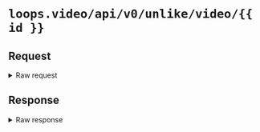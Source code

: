 # `loops.video/api/v0/unlike/video/{{ id }}`

## Request

<details>
<summary>Raw request</summary>
<pre>
POST https://loops.video/api/v0/unlike/video/80265224652984320 HTTP/2.0
accept: application/json
content-type: application/json
accept-encoding: gzip, deflate, br
content-length: 2
user-agent: Loops/4 CFNetwork/1568.200.51 Darwin/24.1.0
accept-language: en-US,en;q=0.9
authorization: Bearer [[ redacted ]]

{}
</pre>
</details>

## Response

<details>
<summary>Raw response</summary>
<pre>
HTTP/2.0 200 
date: Mon, 04 Nov 2024 23:08:45 GMT
content-type: application/json
vary: Accept-Encoding
cache-control: no-cache, private
access-control-allow-origin: *
x-frame-options: SAMEORIGIN
x-xss-protection: 1; mode=block
x-content-type-options: nosniff
cf-cache-status: DYNAMIC
report-to: {"endpoints":[{"url":"https:\/\/a.nel.cloudflare.com\/report\/v4?s=63ThHkJSToLA6fAuwjecBtfpPIithoMdF%2F74ZBK8jCSVXHs%2BQee7bWU8%2Fd9ajdDwcusZ7UYc8EejCK7nmVXcLVNRfqY4FjnKDEy7xlHqKtbO%2Bj4Ix8ubzi9Q5d%2FWjjd6Z3j5ymJaSKhWDg%3D%3D"}],"group":"cf-nel","max_age":604800}
nel: {"success_fraction":0,"report_to":"cf-nel","max_age":604800}
server: cloudflare
cf-ray: 8dd8448c5ff1d276-FRA
alt-svc: h3=":443"; ma=86400
server-timing: cfL4;desc="?proto=TCP&rtt=21833&sent=34&recv=22&lost=0&retrans=0&sent_bytes=9163&recv_bytes=1383&delivery_rate=217995&cwnd=255&unsent_bytes=0&cid=eecba703c8e425bd&ts=28190&x=0"
content-length: 892

{"id":"80265224652984320","account":{"id":"79163771913900032","name":"Nick D","avatar":"https:\/\/loopsusercontent.com\/avatars\/79163771913900032\/v0.jpg","username":"nickde","is_owner":false,"bio":"Taking videos around Boston. Formerly California.","post_count":4,"follower_count":9,"following_count":7,"url":"https:\/\/loops.video\/@nickde","is_blocking":false,"created_at":"2024-11-01T22:10:27+00:00"},"caption":"Cambridge Cat!","url":"https:\/\/loops.video\/v\/5qZOb5IsdM_5vcAI3l3jM","is_owner":false,"is_sensitive":false,"media":{"width":1280,"height":720,"thumbnail":"https:\/\/loopsusercontent.com\/videos\/79163771913900032\/80265224652984320\/mfVxtn9ivMxAgy6652HttaJx58ODlbag707GVbrW.jpg","src_url":"https:\/\/loopsusercontent.com\/videos\/79163771913900032\/80265224652984320\/mfVxtn9ivMxAgy6652HttaJx58ODlbag707GVbrW.720p.mp4"},"likes":1,"shares":0,"comments":0,"has_liked":false}
</pre>
</details>